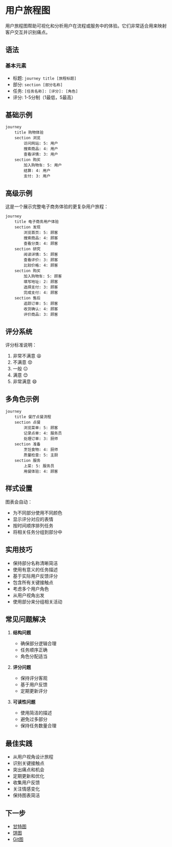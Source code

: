 # 用户旅程图

用户旅程图帮助可视化和分析用户在流程或服务中的体验。它们非常适合用来映射客户交互并识别痛点。

## 语法

### 基本元素
- 标题: `journey title [旅程标题]`
- 部分: `section [部分名称]`
- 任务: `[任务名称]: [评分]: [角色]`
- 评分: 1-5分制（1最低，5最高）

## 基础示例

```mermaid
journey
    title 购物体验
    section 浏览
        访问网站: 5: 用户
        搜索商品: 4: 用户
        查看详情: 3: 用户
    section 购买
        加入购物车: 5: 用户
        结算: 4: 用户
        支付: 3: 用户
```

## 高级示例

这是一个展示完整电子商务体验的更复杂用户旅程：

```mermaid
journey
    title 电子商务用户体验
    section 发现
        浏览首页: 5: 顾客
        搜索商品: 4: 顾客
        查看分类: 4: 顾客
    section 研究
        阅读详情: 5: 顾客
        查看评价: 3: 顾客
        比较价格: 4: 顾客
    section 购买
        加入购物车: 5: 顾客
        填写地址: 2: 顾客
        选择支付: 3: 顾客
        完成支付: 4: 顾客
    section 售后
        追踪订单: 5: 顾客
        收货确认: 4: 顾客
        评价商品: 3: 顾客
```

## 评分系统

评分标准说明：
1. 非常不满意 😫
2. 不满意 😟
3. 一般 😐
4. 满意 😊
5. 非常满意 😄

## 多角色示例

```mermaid
journey
    title 餐厅点餐流程
    section 点餐
        浏览菜单: 5: 顾客
        记录点单: 4: 服务员
        处理订单: 3: 厨师
    section 准备
        烹饪食物: 4: 厨师
        质量检查: 5: 主厨
    section 服务
        上菜: 5: 服务员
        用餐体验: 4: 顾客
```

## 样式设置

图表会自动：
- 为不同部分使用不同颜色
- 显示评分对应的表情
- 按时间顺序排列任务
- 将相关任务分组到部分中

## 实用技巧
- 保持部分名称清晰简洁
- 使用有意义的任务描述
- 基于实际用户反馈评分
- 包含所有关键接触点
- 考虑多个用户角色
- 从用户视角出发
- 使用部分来分组相关活动

## 常见问题解决

1. **结构问题**
   - 确保部分逻辑合理
   - 任务顺序正确
   - 角色分配适当

2. **评分问题**
   - 保持评分客观
   - 基于用户反馈
   - 定期更新评分

3. **可读性问题**
   - 使用简洁的描述
   - 避免过多部分
   - 保持任务数量合理

## 最佳实践
- 从用户视角设计旅程
- 识别关键接触点
- 突出痛点和机会
- 定期更新和优化
- 收集用户反馈
- 关注情感变化
- 保持图表简洁

## 下一步
- [甘特图](/zh/diagrams/gantt)
- [饼图](/zh/diagrams/pie)
- [Git图](/zh/diagrams/git) 